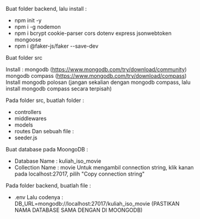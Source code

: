 Buat folder backend, lalu install :
  - npm init -y
  - npm i -g nodemon
  - npm i bcrypt cookie-parser cors dotenv express jsonwebtoken mongoose
  - npm i @faker-js/faker --save-dev

Buat folder src

Install : mongodb (https://www.mongodb.com/try/download/community)
          mongodb compass (https://www.mongodb.com/try/download/compass)
Install mongodb polosan (jangan sekalian dengan mongodb compass, lalu install mongodb compass secara terpisah)

Pada folder src, buatlah folder :
  - controllers
  - middlewares
  - models
  - routes
Dan sebuah file :
  - seeder.js

Buat database pada MoongoDB :
  - Database Name : kuliah_iso_movie
  - Collection Name : movie
Untuk mengambil connection string, klik kanan pada localhost:27017, pilih "Copy connection string"

Pada folder backend, buatlah file :
  - .env
Lalu codenya :
  DB_URL=mongodb://localhost:27017/kuliah_iso_movie (PASTIKAN NAMA DATABASE SAMA DENGAN DI MOONGODB)
